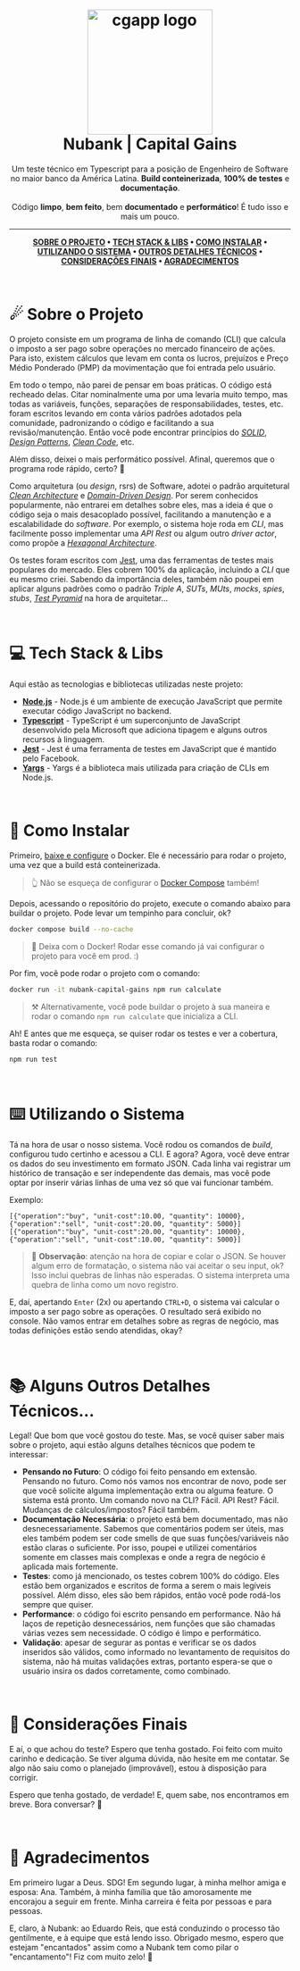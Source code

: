 <h1 align="center">
  <img alt="cgapp logo" src="https://logodownload.org/wp-content/uploads/2019/08/nubank-logo-0-1.png" width="224px"/><br/>
  Nubank | Capital Gains
</h1>
<p align="center">
    Um teste técnico em Typescript para a posição de Engenheiro de Software no maior banco da América Latina. <b>Build conteinerizada</b>, <b>100% de testes</b> e <b>documentação</b>.
    <br/>
    <br/>
    Código <b>limpo</b>, <b>bem feito</b>, bem <b>documentado</b> e <b>performático</b>! É tudo isso e mais um pouco.
</p>

<hr>


<div align="center">

**[SOBRE O PROJETO](#-sobre-o-projeto) •
[TECH STACK & LIBS](#-tech-stack--libs) •
[COMO INSTALAR](#-como-instalar) •
[UTILIZANDO O SISTEMA](#-utilizando-o-sistema) •
[OUTROS DETALHES TÉCNICOS](#-alguns-outros-detalhes-técnicos) •
[CONSIDERAÇÕES FINAIS](#-considerações-finais)  •
[AGRADECIMENTOS](#-agradecimentos)**

</div>
<br />

# ☄ Sobre o Projeto

O projeto consiste em um programa de linha de comando (CLI) que calcula o imposto a ser pago sobre operações no mercado
financeiro de ações. Para isto, existem cálculos que levam em conta os lucros, prejuízos e Preço Médio Ponderado (PMP)
da movimentação que foi entrada pelo usuário.

Em todo o tempo, não parei de pensar em boas práticas. O código está recheado delas. Citar nominalmente uma por uma
levaria muito tempo, mas todas as variáveis, funções, separações de responsabilidades, testes, etc. foram escritos
levando em conta vários padrões adotados pela comunidade, padronizando o código e facilitando a sua revisão/manutenção.
Então você pode encontrar princípios do
_[SOLID](https://blog.cleancoder.com/uncle-bob/2020/10/18/Solid-Relevance.html)_,
_[Design Patterns](https://refactoring.guru/design-patterns)_,
_[Clean Code](https://www.amazon.com/Clean-Code-Handbook-Software-Craftsmanship/dp/0132350882)_, etc.

Além disso, deixei o mais performático possível. Afinal, queremos que o programa rode rápido, certo? 🚀

Como arquitetura (ou _design_, rsrs) de Software, adotei o padrão
arquitetural [_Clean Architecture_](https://blog.cleancoder.com/uncle-bob/2012/08/13/the-clean-architecture.html)
e [_Domain-Driven Design_](https://martinfowler.com/bliki/DomainDrivenDesign.html). Por serem conhecidos popularmente,
não
entrarei em detalhes sobre eles, mas a ideia é que o
código seja o mais desacoplado possível, facilitando a manutenção e a escalabilidade do _software_. Por exemplo, o
sistema
hoje
roda em _CLI_, mas
facilmente posso implementar uma _API Rest_ ou algum outro _driver actor_, como propõe
a [_Hexagonal Architecture_](https://alistair.cockburn.us/hexagonal-architecture/).

Os testes foram escritos com [Jest](https://jestjs.io/), uma das ferramentas de testes mais populares do mercado. Eles
cobrem 100% da aplicação, incluindo a _CLI_ que eu mesmo criei. Sabendo da importância deles, também não poupei em
aplicar
alguns padrões como o padrão _Triple A_, _SUTs_, _MUts_, _mocks_, _spies_,
_stubs_, [_Test
Pyramid_](https://global-uploads.webflow.com/619e15d781b21202de206fb5/628b0dca3e6eda9219d40a6a_The-Testing-Pyramid-Simplified-for-One-and-All-1280X720%20(1).jpg)
na hora de arquitetar...

<br />

# 💻 Tech Stack & Libs

Aqui estão as tecnologias e bibliotecas utilizadas neste projeto:

- **[Node.js](https://nodejs.org/en/)** - Node.js é um ambiente de execução JavaScript que permite executar código
  JavaScript no backend.
- **[Typescript](https://www.typescriptlang.org/)** - TypeScript é um superconjunto de JavaScript desenvolvido pela
  Microsoft que adiciona tipagem e alguns outros recursos à linguagem.
- **[Jest](https://jestjs.io/)** - Jest é uma ferramenta de testes em JavaScript que é mantido pelo Facebook.
- **[Yargs](https://yargs.js.org/)** - Yargs é a biblioteca mais utilizada para criação de CLIs em Node.js.

<br />

# 🚀 Como Instalar

Primeiro, [baixe e configure](https://docs.docker.com/engine/install/) o Docker. Ele é necessário para rodar o projeto,
uma vez que a build está conteinerizada.
> 👆 Não se esqueça de configurar o [Docker Compose](https://docs.docker.com/compose/) também!

Depois, acessando o repositório do projeto, execute o comando abaixo para buildar o projeto. Pode levar um tempinho para
concluir, ok?

```bash
docker compose build --no-cache
```

> 🐳 Deixa com o Docker! Rodar esse comando já vai configurar o projeto para você em prod. :)

Por fim, você pode rodar o projeto com o comando:

```bash
docker run -it nubank-capital-gains npm run calculate
```

> ⚒️ Alternativamente, você pode buildar o projeto à sua maneira e rodar o comando `npm run calculate` que
> inicializa a CLI.

Ah! E antes que me esqueça, se quiser rodar os testes e ver a cobertura, basta rodar o comando:

```bash
npm run test
```

<br />

# ⌨️ Utilizando o Sistema

Tá na hora de usar o nosso sistema. Você rodou os comandos de _build_, configurou tudo certinho e acessou a CLI. E
agora?
Agora, você deve entrar os dados do seu investimento em formato JSON. Cada linha vai registrar um histórico de transação
e ser independente das demais, mas você pode optar por inserir várias linhas de uma vez só que vai funcionar também.

Exemplo:

```
[{"operation":"buy", "unit-cost":10.00, "quantity": 10000}, {"operation":"sell", "unit-cost":20.00, "quantity": 5000}]
[{"operation":"buy", "unit-cost":20.00, "quantity": 10000},{"operation":"sell", "unit-cost":10.00, "quantity": 5000}]
```

> 📝 **Observação**: atenção na hora de copiar e colar o JSON. Se houver algum erro de formatação, o sistema não vai
> aceitar o seu input, ok? Isso inclui quebras de linhas não esperadas. O sistema interpreta uma quebra de linha como um
> novo registro.

E, daí, apertando `Enter` (2x) ou apertando `CTRL+D`, o sistema vai calcular o imposto a ser pago sobre as operações. O
resultado será exibido no console. Não vamos entrar em detalhes sobre as regras de negócio, mas todas definições estão
sendo atendidas, okay?

<br />

# 📚 Alguns Outros Detalhes Técnicos...

Legal! Que bom que você gostou do teste. Mas, se você quiser saber mais sobre o projeto, aqui estão alguns detalhes
técnicos que podem te interessar:

- **Pensando no Futuro**: O código foi feito pensando em extensão. Pensando no futuro. Como nós vamos nos encontrar de
  novo, pode ser que você solicite alguma implementação extra ou alguma feature. O sistema está pronto. Um comando novo
  na CLI? Fácil. API Rest? Fácil. Mudanças de cálculos/impostos? Fácil também.
- **Documentação Necessária**: o projeto está bem documentado, mas não desnecessariamente. Sabemos que comentários podem
  ser úteis, mas eles também podem ser code smells de que suas funções/variáveis não estão claras o suficiente. Por
  isso, poupei e utilizei comentários somente em classes mais complexas e onde a regra de negócio é aplicada mais
  fortemente.
- **Testes**: como já mencionado, os testes cobrem 100% do código. Eles estão bem organizados e escritos de forma a
  serem o mais legíveis possível. Além disso, eles são bem rápidos, então você pode rodá-los sempre que quiser.
- **Performance**: o código foi escrito pensando em performance. Não há laços de repetição desnecessários, nem funções
  que são chamadas várias vezes sem necessidade. O código é limpo e performático.
- **Validação**: apesar de segurar as pontas e verificar se os dados inseridos são válidos, como informado no
  levantamento de requisitos do sistema, não há muitas validações extras, portanto espera-se que o usuário insira os
  dados corretamente, como combinado.

<br />

# 👋 Considerações Finais

E aí, o que achou do teste? Espero que tenha gostado. Foi feito com muito carinho e dedicação. Se tiver alguma dúvida,
não hesite em me contatar. Se algo não saiu como o planejado (improvável), estou à disposição para corrigir.

Espero que tenha gostado, de verdade! E, quem sabe, nos encontramos em breve. Bora conversar? 🚀

<br />

# 💜 Agradecimentos

Em primeiro lugar a Deus. SDG! Em segundo lugar, à minha melhor amiga e esposa: Ana. Também, à minha família que tão
amorosamente me encorajou a seguir em frente. Minha carreira é feita por pessoas e para pessoas.

E, claro, à Nubank: ao Eduardo Reis, que está conduzindo o processo tão gentilmente, e à equipe que está lendo isso.
Obrigado mesmo, espero que estejam "encantados" assim como a Nubank tem como pilar o "encantamento"! Fiz com muito zelo!
🙏